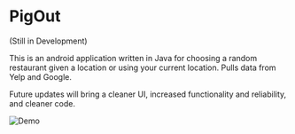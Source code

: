 # PigOut
(Still in Development)

This is an android application written in Java for choosing a random restaurant given a location or using your current location.  Pulls data from Yelp and Google.

Future updates will bring a cleaner UI, increased functionality and reliability, and cleaner code.

![Demo](Demo.gif)
